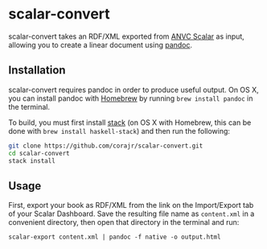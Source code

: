 # scalar-convert

scalar-convert takes an RDF/XML exported from
[ANVC Scalar](https://github.com/anvc/scalar) as input, allowing you to create a
linear document using [pandoc](http://pandoc.org/).

## Installation

scalar-convert requires pandoc in order to produce useful output. On OS X, you
can install pandoc with [Homebrew](http://brew.sh/) by running `brew install
pandoc` in the terminal.

To build, you must first install
[stack](https://github.com/commercialhaskell/stack/blob/master/doc/install_and_upgrade.md)
(on OS X with Homebrew, this can be done with `brew install haskell-stack`) and
then run the following:

```sh
git clone https://github.com/corajr/scalar-convert.git
cd scalar-convert
stack install
```

## Usage

First, export your book as RDF/XML from the link on the Import/Export tab of
your Scalar Dashboard. Save the resulting file name as `content.xml` in a
convenient directory, then open that directory in the terminal and run:

`scalar-export content.xml | pandoc -f native -o output.html`

